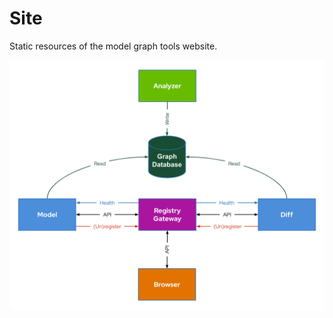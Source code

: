 # Site

Static resources of the model graph tools website.

![Model Graph Tools](https://raw.githubusercontent.com/model-graph-tools/site/main/assets/tools.png "Model Graph Tools")
